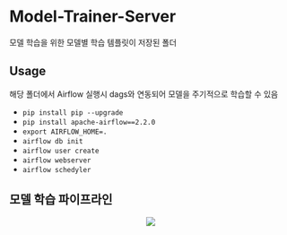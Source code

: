 # Model-Trainer-Server
모델 학습을 위한 모델별 학습 템플릿이 저장된 폴더

## Usage
해당 폴더에서 Airflow 실행시 dags와 연동되어 모델을 주기적으로 학습할 수 있음
- `pip install pip --upgrade`
- `pip install apache-airflow==2.2.0`
- `export AIRFLOW_HOME=.`
- `airflow db init`
- `airflow user create`
- `airflow webserver`
- `airflow schedyler`

## 모델 학습 파이프라인
<p align="center"><img src="https://user-images.githubusercontent.com/65529313/173225437-fafc3349-b627-4437-b752-bd1ee736d1a4.png" /></p>
